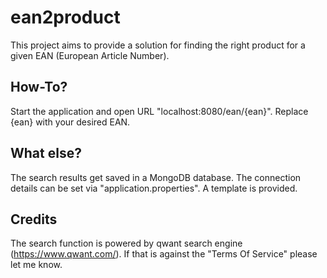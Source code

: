 # ean2product
This project aims to provide a solution for finding the right product for a given EAN (European Article Number).

## How-To?
Start the application and open URL "localhost:8080/ean/{ean}". Replace {ean} with your desired EAN.

## What else?
The search results get saved in a MongoDB database. The connection details can be set via "application.properties". A template is provided.

## Credits
The search function is powered by qwant search engine (https://www.qwant.com/). If that is against the "Terms Of Service" please let me know.
